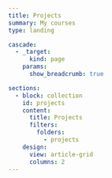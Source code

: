 ```yaml
---
title: Projects
summary: My courses
type: landing

cascade:
  - _target:
      kind: page
    params:
      show_breadcrumb: true

sections:
  - block: collection
    id: projects
    content:
      title: Projects
      filters:
        folders:
          - projects
    design:
      view: article-grid
      columns: 2
---
```

